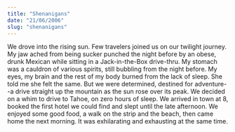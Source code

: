 ```yaml
---
title: "Shenanigans"
date: "21/06/2006"
slug: "shenanigans"
---
```


We drove into the rising sun. Few travelers joined us on our twilight journey. My jaw ached from being sucker punched the night before by an obese, drunk Mexican while sitting in a Jack-in-the-Box drive-thru. My stomach was a cauldron of various spirits, still bubbling from the night before. My eyes, my brain and the rest of my body burned from the lack of sleep. She told me she felt the same. But we were determined, destined for adventure--a drive straight up the mountain as the sun rose over its peak. We decided on a whim to drive to Tahoe, on zero hours of sleep. We arrived in town at 8, booked the first hotel we could find and slept until the late afternoon. We enjoyed some good food, a walk on the strip and the beach, then came home the next morning. It was exhilarating and exhausting at the same time.